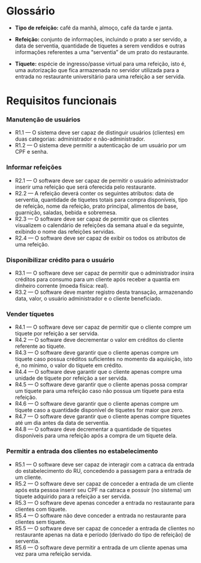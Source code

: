 # Glossário

- **Tipo de refeição:** café da manhã, almoço, café da tarde e janta.

- **Refeição:** conjunto de informações, incluindo o prato a ser servido, a data de serventia, quantidade de tíquetes a serem vendidos e outras informações referentes a uma “serventia” de um prato do restaurante.

- **Tíquete:** espécie de ingresso/passe virtual para uma refeição, isto é, uma autorização que fica armazenada no servidor utilizada para a entrada no restaurante universitário para uma refeição a ser servida.

# Requisitos funcionais

### Manutenção de usuários

- R1.1 — O sistema deve ser capaz de distinguir usuários (clientes) em duas categorias: administrador e não-administrador.
- R1.2 — O sistema deve permitir a autenticação de um usuário por um CPF e senha.

### Informar refeições

- R2.1 — O software deve ser capaz de permitir o usuário administrador inserir uma refeição que será oferecida pelo restaurante.
- R2.2 — A refeição deverá conter os seguintes atributos: data de serventia, quantidade de tíquetes totais para compra disponíveis, tipo de refeição, nome da refeição, prato principal, alimentos de base, guarnição, saladas, bebida e sobremesa.
- R2.3 — O software deve ser capaz de permitir que os clientes visualizem o calendário de refeições da semana atual e da seguinte, exibindo o nome das refeições servidas.
- R2.4 — O software deve ser capaz de exibir os todos os atributos de uma refeição.

### Disponibilizar crédito para o usuário

- R3.1 — O software deve ser capaz de permitir que o administrador insira créditos para consumo para um cliente após receber a quantia em dinheiro corrente (moeda física: real).
- R3.2 — O software deve manter registro desta transação, armazenando data, valor, o usuário administrador e o cliente beneficiado.

### Vender tíquetes

- R4.1 — O software deve ser capaz de permitir que o cliente compre um tíquete por refeição a ser servida.
- R4.2 — O software deve decrementar o valor em créditos do cliente referente ao tíquete.
- R4.3 — O software deve garantir que o cliente apenas compre um tíquete caso possua créditos suficientes no momento da aquisição, isto é, no mínimo, o valor do tíquete em crédito.
- R4.4 — O software deve garantir que o cliente apenas compre uma unidade de tíquete por refeição a ser servida.
- R4.5 — O software deve garantir que o cliente apenas possa comprar um tíquete para uma refeição caso não possua um tíquete para esta refeição.
- R4.6 — O software deve garantir que o cliente apenas compre um tíquete caso a quantidade disponível de tíquetes for maior que zero.
- R4.7 — O software deve garantir que o cliente apenas compre tíquetes até um dia antes da data de serventia.
- R4.8 — O software deve decrementar a quantidade de tíquetes disponíveis para uma refeição após a compra de um tíquete dela.

### Permitir a entrada dos clientes no estabelecimento

- R5.1 — O software deve ser capaz de interagir com a catraca da entrada do estabelecimento do RU, concedendo a passagem para a entrada de um cliente.
- R5.2 — O software deve ser capaz de conceder a entrada de um cliente após esta pessoa inserir seu CPF na catraca e possuir (no sistema) um tíquete adquirido para a refeição a ser servida.
- R5.3 — O software deve apenas conceder a entrada no restaurante para clientes com tíquete.
- R5.4 — O software não deve conceder a entrada no restaurante para clientes sem tíquete.
- R5.5 — O software deve ser capaz de conceder a entrada de clientes no restaurante apenas na data e período (derivado do tipo de refeição) de serventia.
- R5.6 — O software deve permitir a entrada de um cliente apenas uma vez para uma refeição servida.
